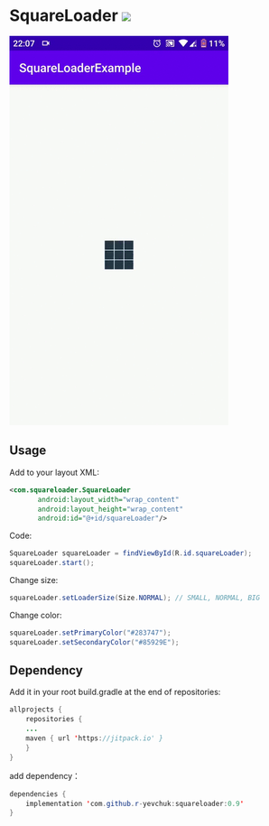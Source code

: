 # SquareLoader [![](https://jitpack.io/v/r-yevchuk/squareloader.svg)](https://jitpack.io/#r-yevchuk/squareloader)
![DEMO GIF](demo.gif "DEMO")

Usage
-----

Add to your layout XML:
```xml
<com.squareloader.SquareLoader
       android:layout_width="wrap_content"
       android:layout_height="wrap_content"
       android:id="@+id/squareLoader"/>
```
Code:
```java
SquareLoader squareLoader = findViewById(R.id.squareLoader);
squareLoader.start();
```
Change size:
```java
squareLoader.setLoaderSize(Size.NORMAL); // SMALL, NORMAL, BIG
```
Change color:
```java
squareLoader.setPrimaryColor("#283747");
squareLoader.setSecondaryColor("#85929E");
```
Dependency
---
Add it in your root build.gradle at the end of repositories:
```java
allprojects {
    repositories {
	...
	maven { url 'https://jitpack.io' }
    }
}
```
add dependency：
```java
dependencies {
    implementation 'com.github.r-yevchuk:squareloader:0.9'
}
```
